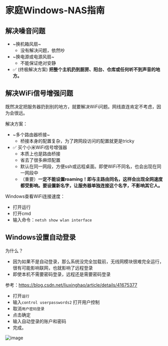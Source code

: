 # 家庭Windows-NAS指南


## 解决噪音问题

- ~换机箱风扇~
    - 没有解决问题，依然吵
- ~换电源或电源风扇~
    - 不能保证绝对安静
- ✅ (终极解决方案) **把整个主机扔到厨房、阳台、仓库或任何听不到声音的地方。**



## 解决WiFi信号增强问题

既然决定把服务器扔到别的地方，就要解决WiFi问题。网线直连肯定不考虑，因为会很远。

解决方案：
- ~多个路由器桥接~
    - 桥接本身的配置复杂，为了跨网段访问的配置就更是tricky
- ✅ 买个小米WiFi信号增强器
    - 本质上也是路由桥接
    - 省去了很多麻烦配置
    - 默认在同一网段，方便ssh或远程桌面。即使WiFi不同名，也会出现在同一网段中
    - （重要）**一定不能设置roaming！即与主路由同名，这样会出现全网速度都受影响。要设置新名字，让服务器单独连接这个名字，不影响其它人。**


Windows查看WiFi连接速度：
- <Win-r> 打开运行
- 打开cmd
- 输入命令：`netsh show wlan interface`


## Windows设置自动登录
为什么？
- 因为如果不是自动登录，那么系统没完全加载前，无线网模块很难完全运行，很有可能影响联网，也就影响了远程登录
- 即使本机不需要密码登录，远程还是需要密码登录

参考：https://blog.csdn.net/liuxinghao/article/details/41675377

- 打开`运行`
- 输入`control userpasswords2` 打开用户控制
- 取消`用户密码登录`
- 点击确定
- 输入自动登录的账户和密码
- 完成。

![image](https://user-images.githubusercontent.com/14041622/77643639-b4f7b200-6f9a-11ea-822f-97ad0be0560a.png)

